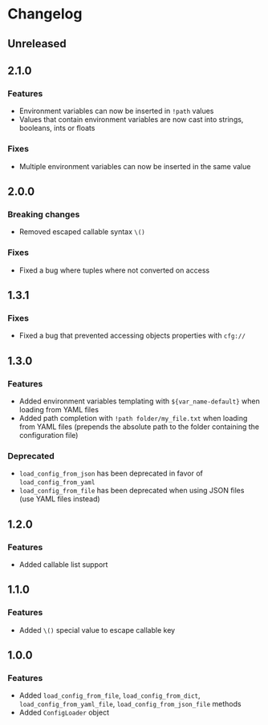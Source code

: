 # Changelog
## Unreleased


## 2.1.0
### Features
- Environment variables can now be inserted in `!path` values
- Values that contain environment variables are now cast into strings, booleans, ints or floats

### Fixes
- Multiple environment variables can now be inserted in the same value

## 2.0.0
### Breaking changes
- Removed escaped callable syntax `\()`

### Fixes
- Fixed a bug where tuples where not converted on access

## 1.3.1
### Fixes
- Fixed a bug that prevented accessing objects properties with `cfg://`


## 1.3.0
### Features
- Added environment variables templating with `${var_name-default}` when loading from YAML files
- Added path completion with `!path folder/my_file.txt` when loading from YAML files
(prepends the absolute path to the folder containing the configuration file)

### Deprecated
- `load_config_from_json` has been deprecated in favor of `load_config_from_yaml`
- `load_config_from_file` has been deprecated when using JSON files (use YAML files instead)


## 1.2.0
### Features
- Added callable list support


## 1.1.0
### Features
- Added `\()` special value to escape callable key


## 1.0.0
### Features
- Added `load_config_from_file`, `load_config_from_dict`, `load_config_from_yaml_file`,
`load_config_from_json_file` methods
- Added `ConfigLoader` object
